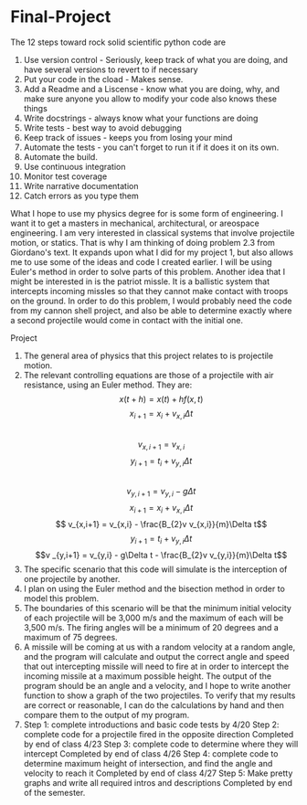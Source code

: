 # Final-Project
The 12 steps toward rock solid scientific python code are
1. Use version control - Seriously, keep track of what you are doing, and have several versions to revert to if necessary
2. Put your code in the cload - Makes sense.
3. Add a Readme and a Liscense - know what you are doing, why, and make sure anyone you allow to modify your code also knows these things
4. Write docstrings - always know what your functions are doing
5. Write tests - best way to avoid debugging
6. Keep track of issues - keeps you from losing your mind
7. Automate the tests - you can't forget to run it if it does it on its own.
8. Automate the build.
9. Use continuous integration
10. Monitor test coverage
11. Write narrative documentation
12. Catch errors as you type them

What I hope to use my physics degree for is some form of engineering.  I want it to get a masters in mechanical, architectural, or areospace engineering.  I am very interested in classical systems that involve projectile motion, or statics.  That is why I am thinking of doing problem 2.3 from Giordano's text.  It expands upon what I did for my project 1, but also allows me to use some of the ideas and code I created earlier.  I will be using Euler's method in order to solve parts of this problem.  Another idea that I might be interested in is the patriot missle.  It is a ballistic system that intercepts incoming missles so that they cannot make contact with troops on the ground.  In order to do this problem, I would probably need the code from my cannon shell project, and also be able to determine exactly where a second projectile would come in contact with the initial one.

Project
1.  The general area of physics that this project relates to is projectile motion.
2.  The relevant controlling equations are those of a projectile with air resistance, using an Euler method. They are: $$ x(t+h) = x(t) + hf(x,t) $$ 
$$ x_{i+1} = x_{i} + v_{x,i}\Delta t$$  
$$ v_{x,i+1} =  v_{x,i}$$
$$ y_{i+1} = t_{i} + v_{y,i}\Delta t$$  
$$ v_{y,i+1} =  v_{y,i} - g\Delta t$$ 
$$ x_{i+1} = x_{i} + v_{x,i}\Delta t$$
$$ v_{x,i+1} =  v_{x,i} - \frac{B_{2}v v_{x,i}}{m}\Delta t$$
$$ y_{i+1} = t_{i} + v_{y,i}\Delta t$$
$$v _{y,i+1} =  v_{y,i} - g\Delta t - \frac{B_{2}v v_{y,i}}{m}\Delta t$$
3.  The specific scenario that this code will simulate is the interception of one projectile by another. 
4.  I plan on using the Euler method and the bisection method in order to model this problem.
5.  The boundaries of this scenario will be that the minimum initial velocity of each projectile will be 3,000 m/s and the maximum of each will be 3,500 m/s.  The firing angles will be a minimum of 20 degrees and a maximum of 75 degrees.
6. A missile will be coming at us with a random velocity at a random angle, and the program will calculate and output the correct angle and speed that out intercepting missile will need to fire at in order to intercept the incoming missile at a maximum possible height.  The output of the program should be an angle and a velocity, and I hope to write another function to show a graph of the two projectiles.  To verify that my results are correct or reasonable, I can do the calculations by hand and then compare them to the output of my program.
7.  Step 1: complete introductions and basic code tests by 4/20
    Step 2: complete code for a projectile fired in the opposite direction  Completed by end of class 4/23
    Step 3: complete code to determine where they will intercept  Completed by end of class 4/26
    Step 4: complete code to determine maximum height of intersection, and find the angle and velocity to reach it  Completed by end of class 4/27
    Step 5: Make pretty graphs and write all required intros and descriptions  Completed by end of the semester.
